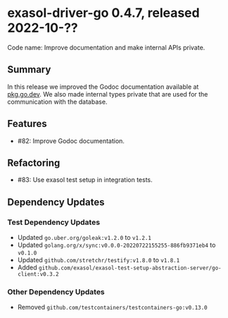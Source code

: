 # exasol-driver-go 0.4.7, released 2022-10-??

Code name: Improve documentation and make internal APIs private.

## Summary

In this release we improved the Godoc documentation available at [pkg.go.dev](https://pkg.go.dev/github.com/exasol/exasol-driver-go). We also made internal types private that are used for the communication with the database.

## Features

* #82: Improve Godoc documentation.

## Refactoring

* #83: Use exasol test setup in integration tests.

## Dependency Updates

### Test Dependency Updates

* Updated `go.uber.org/goleak:v1.2.0` to `v1.2.1`
* Updated `golang.org/x/sync:v0.0.0-20220722155255-886fb9371eb4` to `v0.1.0`
* Updated `github.com/stretchr/testify:v1.8.0` to `v1.8.1`
* Added `github.com/exasol/exasol-test-setup-abstraction-server/go-client:v0.3.2`

### Other Dependency Updates

* Removed `github.com/testcontainers/testcontainers-go:v0.13.0`
